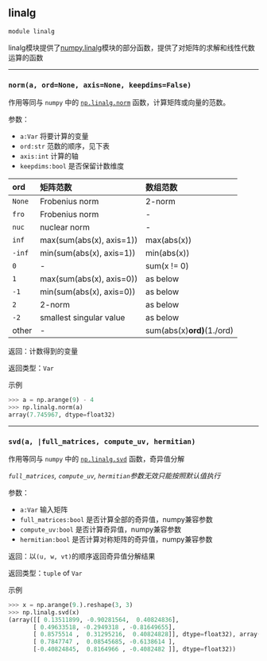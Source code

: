 ## linalg

```python
module linalg
```
linalg模块提供了[numpy.linalg](https://numpy.org/doc/stable/reference/routines.linalg.html)模块的部分函数，提供了对矩阵的求解和线性代数运算的函数

---
### `norm(a, ord=None, axis=None, keepdims=False)`
作用等同与 `numpy` 中的 [`np.linalg.norm`](https://numpy.org/doc/stable/reference/generated/numpy.linalg.norm.html) 函数，计算矩阵或向量的范数。

参数：
- `a:Var` 将要计算的变量
- `ord:str` 范数的顺序，见下表
- `axis:int` 计算的轴
- `keepdims:bool` 是否保留计数维度

|    ord   |        矩阵范数       |        数组范数       |
|:---------|:---------------------|:---------------------|
| `None` | Frobenius norm | 2-norm |
| `fro` | Frobenius norm | - |
| `nuc` | nuclear norm | - |
| `inf` | max(sum(abs(x), axis=1)) | max(abs(x)) |
| `-inf` | min(sum(abs(x), axis=1)) | min(abs(x)) |
| `0` | - | sum(x != 0) |
| `1` | max(sum(abs(x), axis=0)) | as below |
| `-1` | min(sum(abs(x), axis=0)) | as below |
| `2` | 2-norm | as below |
| `-2` | smallest singular value | as below |
| other | - | sum(abs(x)**ord)**(1./ord) |

返回：计数得到的变量 

返回类型：`Var` 

示例

```python
>>> a = np.arange(9) - 4
>>> np.linalg.norm(a)
array(7.745967, dtype=float32)
```

---
### `svd(a, |full_matrices, compute_uv, hermitian)`
作用等同与 `numpy` 中的 [`np.linalg.svd`](https://numpy.org/doc/stable/reference/generated/numpy.linalg.svd.html) 函数，奇异值分解

*`full_matrices`, `compute_uv`, `hermitian`参数无效只能按照默认值执行*

参数：
- `a:Var` 输入矩阵
- `full_matrices:bool` 是否计算全部的奇异值，numpy兼容参数
- `compute_uv:bool` 是否计算奇异值，numpy兼容参数
- `hermitian:bool` 是否计算对称矩阵的奇异值，numpy兼容参数

返回：以`(u, w, vt)`的顺序返回奇异值分解结果

返回类型：`tuple` of `Var`

示例

```python
>>> x = np.arange(9.).reshape(3, 3)
>>> np.linalg.svd(x)
(array([[ 0.13511899, -0.90281564,  0.40824836],
       [ 0.49633518, -0.2949318 , -0.81649655],
       [ 0.8575514 ,  0.31295216,  0.40824828]], dtype=float32), array([1.4226706e+01, 1.2652264e+00, 7.3003456e-08], dtype=float32), array([[ 0.46632814,  0.57099086,  0.67565346],
       [ 0.7847747 ,  0.08545685, -0.6138614 ],
       [-0.40824845,  0.8164966 , -0.4082482 ]], dtype=float32))
```